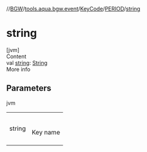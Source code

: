 //[BGW](../../../../index.md)/[tools.aqua.bgw.event](../../index.md)/[KeyCode](../index.md)/[PERIOD](index.md)/[string](string.md)



# string  
[jvm]  
Content  
val [string](string.md): [String](https://kotlinlang.org/api/latest/jvm/stdlib/kotlin/-string/index.html)  
More info  


## Parameters  
  
jvm  
  
| | |
|---|---|
| <a name="tools.aqua.bgw.event/KeyCode.PERIOD/string/#/PointingToDeclaration/"></a>string| <a name="tools.aqua.bgw.event/KeyCode.PERIOD/string/#/PointingToDeclaration/"></a><br><br>Key name<br><br>|
  
  




